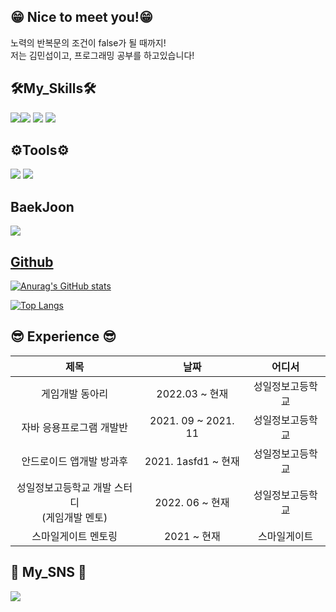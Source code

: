 ## 😁 Nice to meet you!😁
노력의 반복문의 조건이 false가 될 때까지!<br>
저는 김민섭이고, 프로그래밍 공부를 하고있습니다!

## 🛠My_Skills🛠
<img src="https://img.shields.io/badge/Java-4169e1?style=flat-square&logo=Java&logoColor=white"/><img src="https://img.shields.io/badge/Android-3DDC84?style=flat-square&logo=Android&logoColor=white"/>  <img src="https://img.shields.io/badge/GitHub-181717?style=flat-square&logo=GitHub&logoColor=white"/>
<img src="https://img.shields.io/badge/Oracle-F80000?style=flat-square&logo=Oracle&logoColor=white"/>

## ⚙Tools⚙
<img src="https://img.shields.io/badge/Intellij IDEA-000000?style=flat-square&logo=Intellij IDEA&logoColor=white"/> <img src="https://img.shields.io/badge/Android Studio-005A2B?style=flat-square&logo=Android Studio&logoColor=white"/> 

## BaekJoon
  <a href = "https://www.acmicpc.net/user/nanamah89">
    <img src = "http://mazassumnida.wtf/api/v2/generate_badge?boj=nanamah89"
  </a>

## Github
![Anurag's GitHub stats](https://github-readme-stats.vercel.app/api?username=MIN-SEOP-KIM&show_icons=true&theme=highcontrast)

[![Top Langs](https://github-readme-stats.vercel.app/api/top-langs/?username=MIN-SEOP-KIM)](https://github.com/anuraghazra/github-readem-starts)

## 😎 Experience 😎
| 제목 | 날짜 | 어디서| 
|:--------:|:--------:|:--------:|
|  게임개발 동아리 | 2022.03 ~ 현재 |  성일정보고등학교 |
| 자바 응용프로그램 개발반 | 2021. 09 ~ 2021. 11 | 성일정보고등학교 | 
| 안드로이드 앱개발 방과후 | 2021. 1asfd1 ~ 현재 | 성일정보고등학교 | 
| 성일정보고등학교 개발 스터디 <br>(게임개발 멘토) | 2022. 06 ~ 현재 | 성일정보고등학교 |
| 스마일게이트 멘토링 | 2021 ~ 현재 | 스마일게이트 |

## :speech_balloon: My_SNS :speech_balloon:
  <a href="https://www.instagram.com/woo0_hooo/"><img src="https://img.shields.io/badge/Instagram-E4405F?style=flat-square&logo=Instagram&logoColor=white&link=https://www.instagram.com/woo0_hooo/"/></a>

